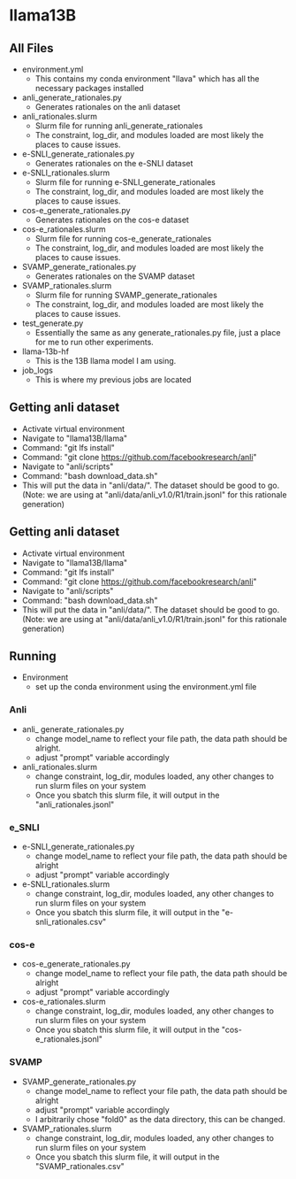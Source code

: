 # llama13B

## All Files
- environment.yml
  - This contains my conda environment "llava" which has all the necessary packages installed
- anli_generate_rationales.py
  - Generates rationales on the anli dataset
- anli_rationales.slurm
  - Slurm file for running anli_generate_rationales
  - The constraint, log_dir, and modules loaded are most likely the places to cause issues.
- e-SNLI_generate_rationales.py
  - Generates rationales on the e-SNLI dataset
- e-SNLI_rationales.slurm
  - Slurm file for running e-SNLI_generate_rationales
  - The constraint, log_dir, and modules loaded are most likely the places to cause issues.
- cos-e_generate_rationales.py
  - Generates rationales on the cos-e dataset
- cos-e_rationales.slurm
  - Slurm file for running cos-e_generate_rationales
  - The constraint, log_dir, and modules loaded are most likely the places to cause issues.
- SVAMP_generate_rationales.py
  - Generates rationales on the SVAMP dataset
- SVAMP_rationales.slurm
  - Slurm file for running SVAMP_generate_rationales
  - The constraint, log_dir, and modules loaded are most likely the places to cause issues.
- test_generate.py
  - Essentially the same as any generate_rationales.py file, just a place for me to run other experiments.
- llama-13b-hf
  - This is the 13B llama model I am using.
- job_logs
  - This is where my previous jobs are located

## Getting anli dataset
- Activate virtual environment
- Navigate to "llama13B/llama"
- Command: "git lfs install"
- Command: "git clone https://github.com/facebookresearch/anli"
- Navigate to "anli/scripts"
- Command: "bash download_data.sh"
- This will put the data in "anli/data/". The dataset should be good to go. (Note: we are using at "anli/data/anli_v1.0/R1/train.jsonl" for this rationale generation)

## Getting anli dataset
- Activate virtual environment
- Navigate to "llama13B/llama"
- Command: "git lfs install"
- Command: "git clone https://github.com/facebookresearch/anli"
- Navigate to "anli/scripts"
- Command: "bash download_data.sh"
- This will put the data in "anli/data/". The dataset should be good to go. (Note: we are using at "anli/data/anli_v1.0/R1/train.jsonl" for this rationale generation)

## Running
- Environment
  - set up the conda environment using the environment.yml file
### Anli
- anli_ generate_rationales.py
  - change model_name to reflect your file path, the data path should be alright.
  - adjust "prompt" variable accordingly
- anli_rationales.slurm
  - change constraint, log_dir, modules loaded, any other changes to run slurm files on your system
  - Once you sbatch this slurm file, it will output in the "anli_rationales.jsonl"
### e_SNLI
- e-SNLI_generate_rationales.py
  - change model_name to reflect your file path, the data path should be alright
  - adjust "prompt" variable accordingly
- e-SNLI_rationales.slurm
  - change constraint, log_dir, modules loaded, any other changes to run slurm files on your system
  - Once you sbatch this slurm file, it will output in the "e-snli_rationales.csv"
### cos-e
- cos-e_generate_rationales.py
  - change model_name to reflect your file path, the data path should be alright
  - adjust "prompt" variable accordingly
- cos-e_rationales.slurm
  - change constraint, log_dir, modules loaded, any other changes to run slurm files on your system
  - Once you sbatch this slurm file, it will output in the "cos-e_rationales.jsonl"
### SVAMP
- SVAMP_generate_rationales.py
  - change model_name to reflect your file path, the data path should be alright
  - adjust "prompt" variable accordingly
  - I arbitrarily chose "fold0" as the data directory, this can be changed.
- SVAMP_rationales.slurm
  - change constraint, log_dir, modules loaded, any other changes to run slurm files on your system
  - Once you sbatch this slurm file, it will output in the "SVAMP_rationales.csv"
